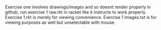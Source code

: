 Exercise one involves drawings/images and so doesnt render properly in github, run exercise 1 raw.rkt in racket like it instructs to work properly. Exercise 1.rkt is merely for viewing convenience. Exercise 1 images.txt is for viewing purposes as well but unselectable with mouse.
